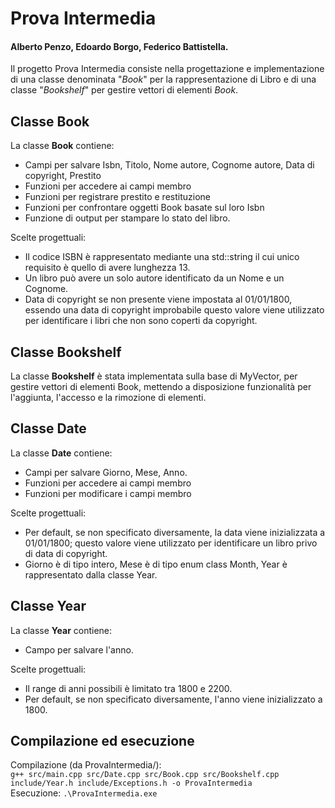 # Prova Intermedia
#### Alberto Penzo, Edoardo Borgo, Federico Battistella.
Il progetto Prova Intermedia consiste nella progettazione e implementazione di una classe denominata "*Book*" per la rappresentazione di Libro e di una classe "*Bookshelf*" per gestire vettori di elementi *Book*.
## Classe Book
 La classe **Book** contiene:
 - Campi per salvare Isbn, Titolo, Nome autore, Cognome autore, Data di copyright, Prestito
 - Funzioni per accedere ai campi membro
 - Funzioni per registrare prestito e restituzione
 - Funzioni per confrontare oggetti Book basate sul loro Isbn
 - Funzione di output per stampare lo stato del libro.
  
Scelte progettuali: 
- Il codice ISBN è rappresentato mediante una std::string il cui unico requisito è quello di avere
lunghezza 13.
- Un libro può avere un solo autore identificato da un Nome e un Cognome.
- Data di copyright se non presente viene impostata al 01/01/1800, essendo una data di copyright improbabile questo valore viene utilizzato per identificare i libri che non sono coperti da copyright.

## Classe Bookshelf
La classe **Bookshelf** è stata implementata sulla base di MyVector, per gestire vettori di elementi Book, mettendo a disposizione funzionalità per l'aggiunta, l'accesso e la rimozione di elementi.

## Classe Date
La classe **Date** contiene:
- Campi per salvare Giorno, Mese, Anno.
- Funzioni per accedere ai campi membro
- Funzioni per modificare i campi membro

Scelte progettuali:
- Per default, se non specificato diversamente, la data viene inizializzata a 01/01/1800; questo valore viene utilizzato per identificare un libro privo di data di copyright.
- Giorno è di tipo intero, Mese è di tipo enum class Month, Year è rappresentato dalla classe Year.

## Classe Year
La classe **Year** contiene:
- Campo per salvare l'anno.

Scelte progettuali:
- Il range di anni possibili è limitato tra 1800 e 2200.
- Per default, se non specificato diversamente, l'anno viene inizializzato a 1800.

## Compilazione ed esecuzione
Compilazione (da ProvaIntermedia/):  
```g++ src/main.cpp src/Date.cpp src/Book.cpp src/Bookshelf.cpp include/Year.h include/Exceptions.h -o ProvaIntermedia ```  
Esecuzione:
```.\ProvaIntermedia.exe```